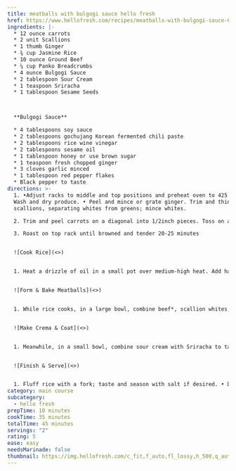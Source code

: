```yaml
---
title: meatballs with bulgogi sauce hello fresh
href: https://www.hellofresh.com/recipes/meatballs-with-bulgogi-sauce-61f04a8ad75dd97d9b2f9125
ingredients: |-
  * 12 ounce carrots
  * 2 unit Scallions
  * 1 thumb Ginger
  * ¾ cup Jasmine Rice
  * 10 ounce Ground Beef
  * ¼ cup Panko Breadcrumbs
  * 4 ounce Bulgogi Sauce
  * 2 tablespoon Sour Cream
  * 1 teaspoon Sriracha
  * 1 tablespoon Sesame Seeds



  **B﻿ulgogi Sauce**

  * 4 tablespoons soy sauce
  * 2 tablespoons gochujang Korean fermented chili paste
  * 2 tablespoons rice wine vinegar
  * 2 tablespoons sesame oil
  * 1 tablespoon honey or use brown sugar
  * 1 teaspoon fresh chopped ginger
  * 3 cloves garlic minced
  * 1 tablespoon red pepper flakes
  * Black pepper to taste
directions: >-
  1. •Adjust racks to middle and top positions and preheat oven to 425 degrees.
  Wash and dry produce. • Peel and mince or grate ginger. Trim and thinly slice
  scallions, separating whites from greens; mince whites. 

  2. Trim and peel carrots on a diagonal into 1/2inch pieces. Toss on a baking sheet with a drizzle of oil and a pinch of salt and pepper.

  3. R﻿oast on top rack until browned and tender 20-25 minutes


  ![Cook Rice](<>)


  1. Heat a drizzle of oil in a small pot over medium-high heat. Add half the ginger; cook until fragrant, 1 minute. • Stir in rice, 1¼ cups water (2¼ cups for 4 servings), and a pinch of salt. Bring to a boil, then cover and reduce heat to low. Cook until rice is tender, 15-18 minutes. • Keep covered off heat until ready to serve.


  ![Form & Bake Meatballs](<>)


  1. While rice cooks, in a large bowl, combine beef*, scallion whites, panko, remaining ginger, and 1 TBSP bulgogi sauce (2 TBSP for 4 servings). (You’ll use the rest of the bulgogi sauce later.) Season with salt (we used ¾ tsp; 1½ tsp for 4) and pepper. • Form into 1½-inch meatballs; place on a baking sheet. • Bake meatballs on middle rack until browned and cooked through, 14-16 minutes.


  ![Make Crema & Coat](<>)


  1. Meanwhile, in a small bowl, combine sour cream with Sriracha to taste. Add water 1 tsp at a time until mixture reaches a drizzling consistency. • Once meatballs are done, carefully transfer to a second large bowl; add remaining bulgogi sauce and toss to coat.


  ![Finish & Serve](<>)


  1. Fluff rice with a fork; taste and season with salt if desired. • Divide rice between plates and top with green beans, meatballs, and any bulgogi sauce from bowl. Drizzle with Sriracha crema. Garnish with scallion greens and as many sesame seeds as you like. Serve.
category: main course
subcategory:
  - hello fresh
prepTime: 10 minutes
cookTime: 35 minutes
totalTime: 45 minutes
servings: "2"
rating: 5
ease: easy
needsMarinade: false
thumbnail: https://img.hellofresh.com/c_fit,f_auto,fl_lossy,h_500,q_auto,w_1900/hellofresh_s3/image/5e9dcf26ae5fdf1c8e663326-819884a9.jpg
---
```

